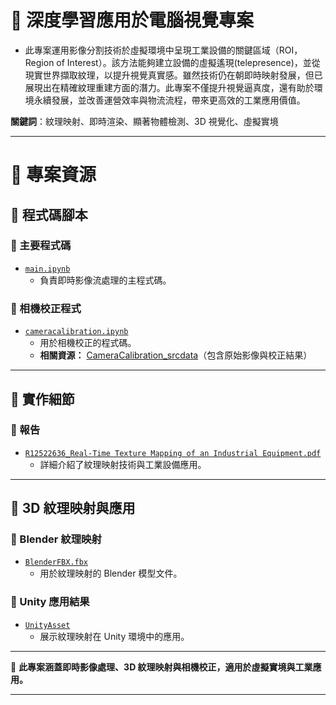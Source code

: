 # 🚀 深度學習應用於電腦視覺專案
- 此專案運用影像分割技術於虛擬環境中呈現工業設備的關鍵區域（ROI，Region of Interest）。該方法能夠建立設備的虛擬遙現(telepresence)，並從現實世界擷取紋理，以提升視覺真實感。雖然技術仍在朝即時映射發展，但已展現出在精確紋理重建方面的潛力。此專案不僅提升視覺逼真度，還有助於環境永續發展，並改善運營效率與物流流程，帶來更高效的工業應用價值。

**關鍵詞**：紋理映射、即時渲染、顯著物體檢測、3D 視覺化、虛擬實境

---

# 📂 專案資源

## 📌 程式碼腳本  
### 🔹 主要程式碼  
- [`main.ipynb`](https://github.com/WuRobber/CVMaterial/blob/main/ML%26DL/DLCV/main.ipynb)  
  - 負責即時影像流處理的主程式碼。  

### 🔹 相機校正程式  
- [`cameracalibration.ipynb`](https://github.com/WuRobber/CVMaterial/blob/main/ML%26DL/DLCV/cameracalibration.ipynb)  
  - 用於相機校正的程式碼。  
  - **相關資源：** [CameraCalibration_srcdata](https://github.com/WuRobber/CVMaterial/blob/main/ML%26DL/DLCV/CameraCalibration_srcdata)（包含原始影像與校正結果）

---

## 📌 實作細節  
### 🔹 報告  
- [`R12522636_Real-Time Texture Mapping of an Industrial Equipment.pdf`](https://github.com/WuRobber/CVMaterial/blob/main/ML%26DL/DLCV/R12522636_Real-Time%20Texture%20Mapping%20of%20an%20Industrial%20Equipment.pdf)  
  - 詳細介紹了紋理映射技術與工業設備應用。

---

## 📌 3D 紋理映射與應用  
### 🔹 Blender 紋理映射  
- [`BlenderFBX.fbx`](https://github.com/WuRobber/CVMaterial/blob/main/ML%26DL/DLCV/BlenderFBX.fbx)  
  - 用於紋理映射的 Blender 模型文件。

### 🔹 Unity 應用結果  
- [`UnityAsset`](https://github.com/WuRobber/CVMaterial/blob/main/ML%26DL/DLCV/UnityAsset)  
  - 展示紋理映射在 Unity 環境中的應用。

---

📌 **此專案涵蓋即時影像處理、3D 紋理映射與相機校正，適用於虛擬實境與工業應用。**


---
